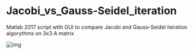 # Jacobi_vs_Gauss-Seidel_iteration
Matlab 2017 script wtih GUI to compare Jacobi and Gauss-Seidel iteration algorythms on 3x3 A matrix

![img](https://user-images.githubusercontent.com/14951720/34834268-ebe2e10a-f6f1-11e7-88d0-2fd84f324a1e.png)

